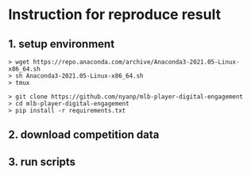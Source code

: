 # Instruction for reproduce result

## 1. setup environment

```shell
> wget https://repo.anaconda.com/archive/Anaconda3-2021.05-Linux-x86_64.sh
> sh Anaconda3-2021.05-Linux-x86_64.sh
> tmux

> git clone https://github.com/nyanp/mlb-player-digital-engagement
> cd mlb-player-digital-engagement
> pip install -r requirements.txt
```

## 2. download competition data

## 3. run scripts